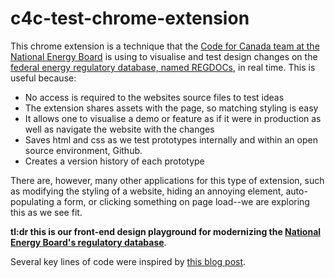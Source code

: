 # c4c-test-chrome-extension 

<p>This chrome extension is a technique that the <a href="https://medium.com/code-for-canada/meet-the-2019-code-for-canada-fellows-6291c60a32ef">Code for Canada team at the National Energy Board</a> is using to visualise and test design changes on the <a href="https://apps.neb-one.gc.ca/REGDOCS/">federal energy regulatory database, named REGDOCs,</a> in real time. This is useful because: </p>

<ul>
 <li>No access is required to the websites source files to test ideas</li>
 <li>The extension shares assets with the page, so matching styling is easy</li>
 <li>It allows one to visualise a demo or feature as if it were in production as well as navigate the website with the changes</li>
 <li>Saves html and css as we test prototypes internally and within an open source environment,  Github.</li>
 <li>Creates a version history of each prototype</li>
 </ul>

<p>There are, however, many other applications for this type of extension, such as modifying the styling of a website, hiding an annoying element, auto-populating a form, or clicking something on page load--we are exploring this as we see fit.</p>
<p><strong>tl:dr this is our front-end design playground for modernizing the <a href="https://www.youtube.com/watch?v=ymCTBJWSkE8/">National Energy Board's regulatory database</a></strong>.</p>
<p>Several key lines of code were inspired by <a href="https://blog.lateral.io/2016/04/create-chrome-extension-modify-websites-html-css/">this blog post</a>.</p>


